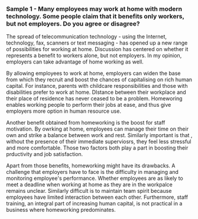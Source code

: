 ### Sample 1 - Many employees may work at home with modern technology. Some people claim that it benefits only workers, but not employers. Do you agree or disagree?

  The spread of telecommunication technology - using the Internet, technology, fax, scanners or text messaging - has opened up a new range of possibilities for working at home. Discussion has centered on whether it represents a benefit to workers alone, but not employers. In my opinion, employers can take advantage of home working as well.

  By allowing employees to work at home, employers can widen the base from which they recruit and boost the chances of capitalising on rich human capital. For instance, parents with childcare responsibilities and those with disabilities prefer to work at home. DIstance between their workplace and their place of residence has never ceased to be a problem. Homeworing enables working people to perform their jobs at ease, and thus give employers more option in human resource use.

  Another benefit obtained from homeworking is the boost for staff motivation. By owrking at home, employees can manage their time on their own and strike a balance between work and rest. Similarly important is that , without the presence of their immediate superviosrs, they feel less stressful and more comfortable. Those two factors both play a part in boosting their prductivity and job satisfaction.

  Apart from those benefits, homeworking might have its drawbacks. A challenge that employers have to face is the difficulty in managing and monitoring employee's performance. Whether employees are as likely to meet a deadline when working at home as they are in the workpalce remains unclear. Similarly difficult is to maintain team spirit because employees have limited interaction between each other. Furthermore, staff training, an integral part of increasing human capital, is not practical in a business where homeworking predominates.

  

